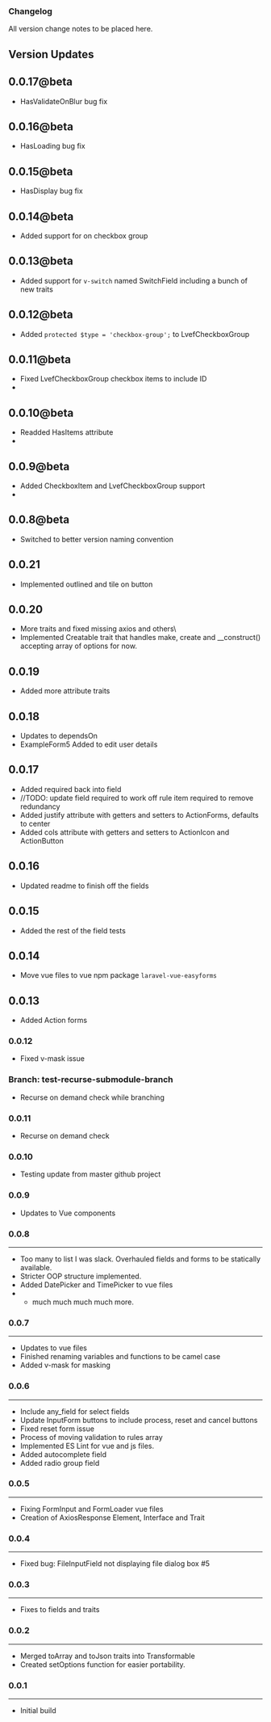### Changelog

All version change notes to be placed here.

## Version Updates

## 0.0.17@beta
- HasValidateOnBlur bug fix

## 0.0.16@beta
- HasLoading bug fix

## 0.0.15@beta
- HasDisplay bug fix

## 0.0.14@beta
- Added support for on checkbox group

## 0.0.13@beta
- Added support for `v-switch` named SwitchField including a bunch of new traits

## 0.0.12@beta
- Added `protected $type = 'checkbox-group';` to LvefCheckboxGroup

## 0.0.11@beta
- Fixed LvefCheckboxGroup checkbox items to include ID
- 
## 0.0.10@beta
- Readded HasItems attribute
- 
## 0.0.9@beta
- Added CheckboxItem and LvefCheckboxGroup support
- 
## 0.0.8@beta
- Switched to better version naming convention

## 0.0.21
- Implemented outlined and tile on button

## 0.0.20
- More traits and fixed missing axios and others\
- Implemented Creatable trait that handles make, create and __construct() accepting array of options for now.


## 0.0.19
- Added more attribute traits

## 0.0.18
- Updates to dependsOn
- ExampleForm5 Added to edit user details

## 0.0.17
- Added required back into field 
- //TODO: update field required to work off rule item required to remove redundancy
- Added justify attribute with getters and setters to ActionForms, defaults to center
- Added cols attribute with getters and setters to ActionIcon and ActionButton

## 0.0.16
- Updated readme to finish off the fields

## 0.0.15
- Added the rest of the field tests

## 0.0.14
- Move vue files to vue npm package `laravel-vue-easyforms`

## 0.0.13
- Added Action forms

### 0.0.12
- Fixed v-mask issue

### Branch: test-recurse-submodule-branch
- Recurse on demand check while branching

### 0.0.11
- Recurse on demand check

### 0.0.10
- Testing update from master github project

### 0.0.9
- Updates to Vue components

### 0.0.8
---
-  Too many to list I was slack. Overhauled fields and forms to be statically available.
-  Stricter OOP structure implemented.
-  Added DatePicker and TimePicker to vue files
-  + much much much much more.


### 0.0.7
---
-  Updates to vue files
-  Finished renaming variables and functions to be camel case
-  Added v-mask for masking

### 0.0.6
---
-  Include any_field for select fields
-  Update InputForm buttons to include process, reset and cancel buttons
-  Fixed reset form issue
-  Process of moving validation to rules array
-  Implemented ES Lint for vue and js files.
-  Added autocomplete field
-  Added radio group field

### 0.0.5
---
-  Fixing FormInput and FormLoader vue files
-  Creation of AxiosResponse Element, Interface and Trait

### 0.0.4
---
-  Fixed bug: FileInputField not displaying file dialog box #5

### 0.0.3
---
- Fixes to fields and traits

### 0.0.2
---
- Merged toArray and toJson traits into Transformable
- Created setOptions function for easier portability.

### 0.0.1
---
- Initial build
